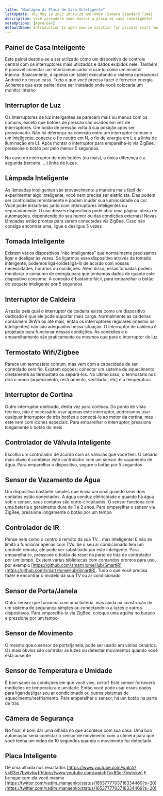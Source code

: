 ```yaml
---
title: "Montagem da Placa de Casa Inteligente"
lastUpdate: Thu May 18 2023 10:46:29 GMT+0400 (Samara Standard Time)
description: Você aprenderá como montar a placa de casa inteligente!
metaOptions: [Aprender]
defaultName: Introduction to open source solution for private smart homes
---
```


<LessonImages imageClasses="mb" src="smart-home-intro/spring-school-2023-smart-stand-intro.gif" />

## Painel de Casa Inteligente 

Este painel destina-se a ser utilizado como um dispositivo de controle central com os interruptores mais utilizados e dados exibidos nele. Também é possível conectar um intercomunicador e usá-lo como um monitor interno. Basicamente, é apenas um tablet executando o sistema operacional Android no nosso caso. Tudo o que você precisa fazer é fornecer energia. Achamos que este painel deve ser instalado onde você colocaria um monitor interno

<LessonVideo :videos="[{src: 'https://crustipfs.info/ipfs/QmcbdAJqbwHAQ3NeyWQUwSoS4drDexa3AEs7HXuM1BrUT1', type: 'webm'}]" cover="smart-home-intro/assembling-smart-home-board-1.png" />


## Interruptor de Luz

Os interruptores de luz inteligentes se parecem mais ou menos com os comuns, exceto que botões de pressão são usados em vez de interruptores. Um botão de pressão volta à sua posição após ser pressionado. Não há diferença na conexão entre um interruptor comum e um inteligente: conecte o fio neutro em N, o fio de energia em L e a linha de iluminação em L1. Após montar o interruptor para emparelhá-lo via ZigBee, pressione o botão por pelo menos 5 segundos.

<LessonVideo :videos="[{src: 'https://crustipfs.info/ipfs/Qmb138DiQWWBgowMj2fC9kmiGYh9WEeytteSkqumWCv2LB', type: 'webm'}]" cover="smart-home-intro/assembling-smart-home-board-2.png" />

No caso do interruptor de dois botões (ou mais), a única diferença é a segunda (terceira, ...) linha de luzes. 

<LessonVideo :videos="[{src: 'https://crustipfs.info/ipfs/QmZiStYZG4rmyNPXXmCXsVPm7witPpnNJMBzD8GtxedgPo', type: 'webm'}]" cover="smart-home-intro/assembling-smart-home-board-3.png" />

## Lâmpada Inteligente 

As lâmpadas inteligentes são provavelmente a maneira mais fácil de experimentar algo inteligente, você nem precisa ser eletricista. Elas podem ser controladas remotamente e podem mudar sua luminosidade ou cor. Você pode instalá-las junto com interruptores inteligentes ou separadamente. O uso desses dispositivos pode abrir uma página inteira de automações, dependendo do seu humor ou das condições externas! Novas lâmpadas estão prontas para serem conectadas via ZigBee. Caso não consiga encontrar uma, ligue e desligue 5 vezes


<LessonVideo :videos="[{src: 'https://crustipfs.info/ipfs/QmbiMHLJqnDpr1Whzvo6Y7zE33cQPuTs7furbt3JW2uiek', type: 'webm'}]" cover="smart-home-intro/assembling-smart-home-board-4.png" />

<LessonVideo :videos="[{src: 'https://crustipfs.info/ipfs/QmTzK4dY168HVgLvVBsRxR4M4vda55XC7pFhpW5kRexujQ', type: 'webm'}]" cover="smart-home-intro/assembling-smart-home-board-5.png" />

<LessonVideo :videos="[{src: 'https://crustipfs.info/ipfs/QmNZFpvVUavKc1Za9SeXqikrfySsfFHuVrkdzgbVB8um7T', type: 'webm'}]" cover="smart-home-intro/assembling-smart-home-board-6.png" />

## Tomada Inteligente 

Existem vários dispositivos “não inteligentes” que normalmente precisamos ligar e desligar às vezes. Se ligarmos esse dispositivo através da tomada inteligente, podemos ligá-lo/desligá-lo de acordo com nossas necessidades, horários ou condições. Além disso, essas tomadas podem monitorar o consumo de energia para que tenhamos dados de quanto este dispositivo consome. A conexão é bastante fácil, para emparelhar o botão do soquete inteligente por 5 segundos

<LessonVideo :videos="[{src: 'https://crustipfs.info/ipfs/QmRtmKXSv7csHLbKVuZkoA5Eb2zyTkEAbUxLYT6Qt1yxZH', type: 'webm'}]" cover="smart-home-intro/assembling-smart-home-board-7.png" />

## Interruptor de Caldeira 

A razão pela qual o interruptor de caldeira existe como um dispositivo dedicado é que ele pode suportar mais carga. Normalmente as caldeiras consomem 3kWh ou até mais, então os interruptores regulares (mesmo os inteligentes) não são adequados nessa situação. O interruptor de caldeira é projetado para funcionar nessas condições. As conexões e o emparelhamento são praticamente os mesmos que para o interruptor de luz

<LessonVideo :videos="[{src: 'https://crustipfs.info/ipfs/QmNZyRtXXRYCrAQe6s6ZFJLXtUrH7SZHJC1Bt61kTrRX54', type: 'webm'}]" cover="smart-home-intro/assembling-smart-home-board-8.png" />

## Termostato Wifi/Zigbee

Parece um termostato comum, mas vem com a capacidade de ser controlado sem fio. Existem opções: conectar um sistema de aquecimento diretamente ao termostato ou separá-los. No último caso, o termostato nos dirá o modo (aquecimento, resfriamento, ventilador, etc) e a temperatura

<LessonVideo :videos="[{src: 'https://crustipfs.info/ipfs/QmRjxo9EGUvQiMm84xvXCL6LfrQJYza71vmFsa9Zpy7qmz', type: 'webm'}]" cover="smart-home-intro/assembling-smart-home-board-9.png" />

## Interruptor de Cortina

Outro interruptor dedicado, desta vez para cortinas. Do ponto de vista técnico, não é necessário usar apenas este interruptor, poderíamos usar qualquer interruptor de três botões e conectá-lo ao motor da cortina, mas este vem com ícones especiais. Para emparelhar o interruptor, pressione longamente o botão do meio

<LessonVideo :videos="[{src: 'https://crustipfs.info/ipfs/QmRpEpZbyNkzby8Sk22Ymz59DbAcnty1B1osWc2kZr5FZ7', type: 'webm'}]" cover="smart-home-intro/assembling-smart-home-board-10.png" />

## Controlador de Válvula Inteligente

Escolha um controlador de acordo com as válvulas que você tem. O cenário mais óbvio é combinar este controlador com um sensor de vazamento de água. Para emparelhar o dispositivo, segure o botão por 5 segundos

<LessonVideo :videos="[{src: 'https://crustipfs.info/ipfs/QmcjZcJ6P8Q5yUfSRx8R2mR4A7r2fi5bLs5uoUr3EAXLZs', type: 'webm'}]" cover="smart-home-intro/assembling-smart-home-board-11.png" />

## Sensor de Vazamento de Água

Um dispositivo bastante simples que envia um sinal quando seus dois contatos estão conectados. A água conduz eletricidade e quando há água sob o sensor, seus contatos são curto-circuitados. O sensor funciona com uma bateria e geralmente dura de 1 a 2 anos. Para emparelhar o sensor via ZigBee, pressione longamente o botão por um tempo 

<LessonVideo :videos="[{src: 'https://crustipfs.info/ipfs/QmbgetJK1E8qQMcnBVREutpy8tKfbesqaxXiebjzpoyrdV', type: 'webm'}]" cover="smart-home-intro/assembling-smart-home-board-12.png" />

## Controlador de IR

Pense nele como o controle remoto da sua TV... mas inteligente! E não se limita a funcionar apenas com TVs. Se o seu ar condicionado tem um controle remoto, ele pode ser substituído por este inteligente. Para emparelhá-lo, pressione o botão de reset na parte de trás do controlador por um tempo. Existem várias bibliotecas com comandos prontos para uso, por exemplo [https://github.com/smartHomeHub/SmartIR](https://github.com/smartHomeHub/SmartIR). Tudo o que você precisa fazer é encontrar o modelo da sua TV ou ar condicionado

<LessonVideo :videos="[{src: 'https://crustipfs.info/ipfs/QmVjj92fMLbA6QJ5QhnmiqBT1huD5b7xyfi3VadHFDYwtm', type: 'webm'}]" cover="smart-home-intro/assembling-smart-home-board-13.png" />

## Sensor de Porta/Janela

Outro sensor que funciona com uma bateria, mas ajuda na construção de um sistema de segurança simples ou conectando-o a luzes e outros dispositivos. Para emparelhá-lo via ZigBee, coloque uma agulha no buraco e pressione por um tempo

<LessonVideo :videos="[{src: 'https://crustipfs.info/ipfs/QmZyb66dKEqk9iCVKhaBk5ZKASi7dXdFSg2CBXY1fwuu5J', type: 'webm'}]" cover="smart-home-intro/assembling-smart-home-board-14.png" />

## Sensor de Movimento
O mesmo que o sensor de porta/janela, pode ser usado em vários cenários. Os mais óbvios são controlar as luzes ou detectar movimentos quando você está ausente

<LessonVideo :videos="[{src: 'https://crustipfs.info/ipfs/QmUA7TLg12pkhkbdGH6fwNDasU1kiyLHBJSutA2YG71Mka', type: 'webm'}]" cover="smart-home-intro/assembling-smart-home-board-15.png" />


## Sensor de Temperatura e Umidade

É bom saber as condições em que você vive, certo? Este sensor fornecerá medições de temperatura e umidade. Então você pode usar esses dados para ligar/desligar seu ar condicionado ou outros sistemas de aquecimento/resfriamento. Para emparelhar o sensor, há um botão na parte de trás 

<LessonVideo :videos="[{src: 'https://crustipfs.info/ipfs/QmayYFowfJVwQBVxPUSvi5inedqKzhyRZXp8fBUUayJnqH', type: 'webm'}]" cover="smart-home-intro/assembling-smart-home-board-16.png" />

## Câmera de Segurança

No final, é bom dar uma olhada no que acontece com sua casa. Uma boa automação seria conectar o sensor de movimento com a câmera para que você tenha um vídeo de 10 segundos quando o movimento for detectado 

<LessonVideo :videos="[{src: 'https://crustipfs.info/ipfs/QmX8nnDCgTx2kuwfAGv6B4orkEg4w6phtJtxSp44HfdD9T', type: 'webm'}]" cover="smart-home-intro/assembling-smart-home-board-17.png"  />


## Placa Inteligente 
Dê uma olhada nos resultados [https://www.youtube.com/watch?v=B3er7bwtvkw](https://www.youtube.com/watch?v=B3er7bwtvkw)
E brinque com ela você mesmo [https://twitter.com/vadim_manaenko/status/1653777703718334469?s=20](https://twitter.com/vadim_manaenko/status/1653777703718334469?s=20)

